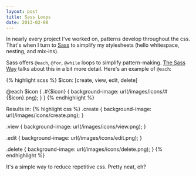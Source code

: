 ```yaml
---
layout: post
title: Sass Loops
date: 2013-02-08
---
```


In nearly every project I've worked on, patterns develop throughout the css. That's when I turn to [Sass](http://sass-lang.com) to simplify my stylesheets (hello whitespace, nesting, and mix-ins).

Sass offers `@each`, `@for`, `@while` loops to simplify pattern-making. [The Sass Way](http://thesassway.com/intermediate/if-for-each-while) talks about this in a bit more detail. Here's an example of `@each`:

{% highlight scss %}
$icon: [create, view, edit, delete]

@each $icon {
  .#{$icon} {
    background-image: url(/images/icons/#{$icon}.png);
  }
}
{% endhighlight %}

Results in:
{% highlight css %}
.create {
  background-image: url(/images/icons/create.png);
}

.view {
  background-image: url(/images/icons/view.png);
}

.edit {
  background-image: url(/images/icons/edit.png);
}

.delete {
  background-image: url(/images/icons/delete.png);
}
{% endhighlight %}

It's a simple way to reduce repetitive css. Pretty neat, eh?
